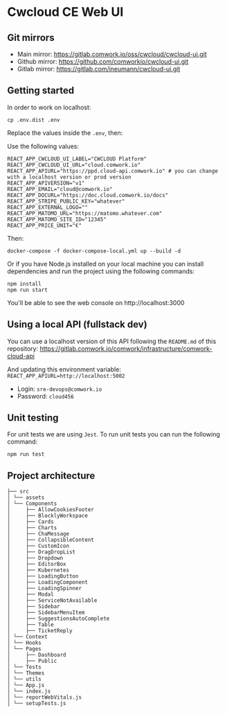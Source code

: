 # Cwcloud CE Web UI

## Git mirrors

* Main mirror: https://gitlab.comwork.io/oss/cwcloud/cwcloud-ui.git
* Github mirror: https://github.com/comworkio/cwcloud-ui.git
* Gitlab mirror: https://gitlab.com/ineumann/cwcloud-ui.git

## Getting started

In order to work on localhost:

```shell
cp .env.dist .env
```

Replace the values inside the `.env`, then:

Use the following values:

```shell
REACT_APP_CWCLOUD_UI_LABEL="CWCLOUD Platform"
REACT_APP_CWCLOUD_UI_URL="cloud.comwork.io"
REACT_APP_APIURL="https://ppd.cloud-api.comwork.io" # you can change with a localhost version or prod version
REACT_APP_APIVERSION="v1"
REACT_APP_EMAIL="cloud@comwork.io"
REACT_APP_DOCURL="https://doc.cloud.comwork.io/docs"
REACT_APP_STRIPE_PUBLIC_KEY="whatever"
REACT_APP_EXTERNAL_LOGO=""
REACT_APP_MATOMO_URL="https://matomo.whatever.com"
REACT_APP_MATOMO_SITE_ID="12345"
REACT_APP_PRICE_UNIT="€"
```

Then:

```shell
docker-compose -f docker-compose-local.yml up --build -d
```

Or if you have Node.js installed on your local machine you can install dependencies and run the project using the following commands:

```shell
npm install
npm run start
```

You'll be able to see the web console on http://localhost:3000

## Using a local API (fullstack dev)

You can use a localhost version of this API following the `README.md` of this repository: https://gitlab.comwork.io/comwork/infrastructure/comwork-cloud-api

And updating this environment variable: `REACT_APP_APIURL=http://localhost:5002`

* Login: `sre-devops@comwork.io`
* Password: `cloud456`

## Unit testing

For unit tests we are using `Jest`. To run unit tests you can run the following command:

```shell
npm run test
```

## Project architecture

```shell
├── src
│ └── assets
│ └── Components
│     ├── AllowCookiesFooter
│     ├── BlocklyWorkspace
│     ├── Cards
│     ├── Charts
│     ├── ChaMessage
│     ├── CollapsibleContent
│     ├── CustomIcon
│     ├── DragDropList
│     ├── Dropdown
│     ├── EditorBox
│     ├── Kubernetes
│     ├── LoadingButton
│     ├── LoadingComponent
│     ├── LoadingSpinner
│     ├── Modal
│     ├── ServiceNotAvailable
│     ├── Sidebar
│     ├── SidebarMenuItem
│     ├── SuggestionsAutoComplete
│     ├── Table
│     ├── TicketReply
│ └── Context
│ └── Hooks
│ └── Pages
│     ├── Dashboard
│     ├── Public
│ └── Tests
│ └── Themes
│ └── utils
│ └── App.js
│ └── index.js
│ └── reportWebVitals.js
│ └── setupTests.js
```

